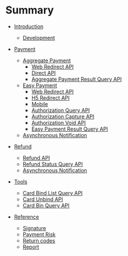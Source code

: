 # Summary

* [Introduction](README.md)
    * [Development](docs/development.md)

* [Payment]()
    * [Aggregate Payment](docs/aggregate_pay.md)
        * [Web Redirect API](docs/aggregate_redirect.md)
        * [Direct API](docs/aggregate_direct.md)
        * [Aggregate Payment Result Query API](docs/aggregate_payment_result_query.md)
    * [Easy Payment](docs/easypay.md)
        * [Web Redirect API](docs/easypay_web_redirect.md)
        * [H5 Redirect API](docs/easypay_h5_redirect.md)
        * [Mobile](docs/easypay_mobile.md)
        * [Authorization Query API](docs/easypay_auth_query.md)
        * [Authorization Capture API](docs/easypay_auth_capture.md)
        * [Authorization Void API](docs/easypay_auth_void.md)
        * [Easy Payment Result Query API](docs/easypay_payment_result_query.md)
    * [Asynchronous Notification](docs/asyn_notification.md)
	
* [Refund]()
    * [Refund API](docs/refund.md)
    * [Refund Status Query API](docs/refund_result_query.md)
    * [Asynchronous Notification](docs/refund_asyn_notification.md)

* [Tools]()
    * [Card Bind List Query API](docs/card_bind_list_query.md)
    * [Card Unbind API](docs/card_unbind.md)
    * [Card Bin Query API](docs/card_bin_query.md)

* [Reference]()
    * [Signature](docs/signature.md)
    * [Payment Risk](docs/payment_risk_item.md)
    * [Return codes](docs/return_code.md)
    * [Report](docs/report.md)